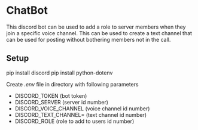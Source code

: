 # ChatBot

This discord bot can be used to add a role to server members when they join a specific voice channel. This can be used to create a text channel that can be used for posting without bothering members not in the call.

## Setup

pip install discord
pip install python-dotenv

Create *.env* file in directory with following parameters

* DISCORD_TOKEN (bot token)
* DISCORD_SERVER (server id number)
* DISCORD_VOICE_CHANNEL (voice channel id number)
* DISCORD_TEXT_CHANNEL= (text channel id number)
* DISCORD_ROLE (role to add to users id number)
  